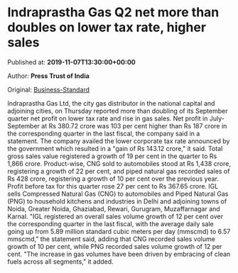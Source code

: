 
# Indraprastha Gas Q2 net more than doubles on lower tax rate, higher sales

Published at: **2019-11-07T13:30:00+00:00**

Author: **Press Trust of India**

Original: [Business-Standard](https://www.business-standard.com/article/pti-stories/igl-q2-net-more-than-doubles-on-tax-cut-higher-sales-119110701397_1.html)

Indraprastha Gas Ltd, the city gas distributor in the national capital and adjoining cities, on Thursday reported more than doubling of its September quarter net profit on lower tax rate and rise in gas sales.
Net profit in July-September at Rs 380.72 crore was 103 per cent higher than Rs 187 crore in the corresponding quarter in the last fiscal, the company said in a statement.
The company availed the lower corporate tax rate announced by the government which resulted in a "gain of Rs 143.12 crore," it said.
Total gross sales value registered a growth of 19 per cent in the quarter to Rs 1,866 crore.
Product-wise, CNG sold to automobiles stood at Rs 1,438 crore, registering a growth of 22 per cent, and piped natural gas recorded sales of Rs 428 crore, registering a growth of 10 per cent over the previous year.
Profit before tax for this quarter rose 27 per cent to Rs 367.65 crore.
IGL sells Compressed Natural Gas (CNG) to automobiles and Piped Natural Gas (PNG) to household kitchens and industries in Delhi and adjoining towns of Noida, Greater Noida, Ghaziabad, Rewari, Gurugram, Muzaffarnagar and Karnal.
"IGL registered an overall sales volume growth of 12 per cent over the corresponding quarter in the last fiscal, with the average daily sale going up from 5.89 million standard cubic meters per day (mmscmd) to 6.57 mmscmd," the statement said, adding that CNG recorded sales volume growth of 10 per cent, while PNG recorded sales volume growth of 12 per cent.
"The increase in gas volumes have been driven by embracing of clean fuels across all segments," it added.
